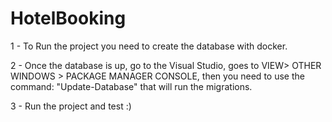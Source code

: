 # HotelBooking
1 - To Run the project you need to create the database with docker.

2 - Once the database is up, go to the Visual Studio, goes to VIEW> OTHER WINDOWS > PACKAGE MANAGER CONSOLE, then 
you need to use the command: "Update-Database" that will run the migrations.

3 - Run the project and test :)
